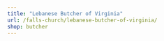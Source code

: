 ```yaml
---
title: "Lebanese Butcher of Virginia"
url: /falls-church/lebanese-butcher-of-virginia/
shop: butcher
---
```

